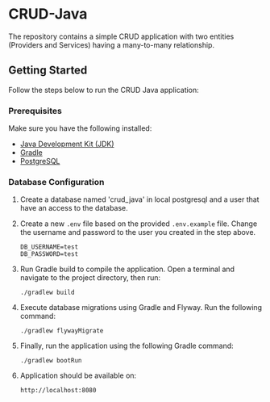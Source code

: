 # CRUD-Java

The repository contains a simple CRUD application with two entities (Providers and Services) having a many-to-many relationship.

## Getting Started

Follow the steps below to run the CRUD Java application:

### Prerequisites

Make sure you have the following installed:

- [Java Development Kit (JDK)](https://www.oracle.com/java/technologies/javase-downloads.html)
- [Gradle](https://gradle.org/install/)
- [PostgreSQL](https://www.postgresql.org/download/)

### Database Configuration

1. Create a database named 'crud_java' in local postgresql and a user that have an access to the database.

1. Create a new `.env` file based on the provided `.env.example` file. Change the username and password to the user you created in the step above.

   ```env
   DB_USERNAME=test
   DB_PASSWORD=test
   ```

2. Run Gradle build to compile the application. Open a terminal and navigate to the project directory, then run:

   ```
   ./gradlew build
   ```

3. Execute database migrations using Gradle and Flyway. Run the following command:

   ```
   ./gradlew flywayMigrate
   ```

4. Finally, run the application using the following Gradle command:

   ```
   ./gradlew bootRun
   ```

5. Application should be available on:
   ```
   http://localhost:8080
   ```
